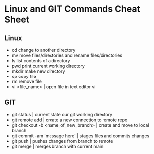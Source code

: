 # Linux and GIT Commands Cheat Sheet

## Linux

- cd change to another directory
- mv move files/directories and rename files/directories
- ls list contents of a directory
- pwd print current working directory
- mkdir make new directory
- cp copy file
- rm remove file
- vi <file_name> | open file in text editor vi

## GIT



- git status | current state our git working directory
- git remote add <name> <url> | create a new connection to remote repo
- git checkout -b <name_of_new_branch> | create and move to local branch
- git commit -am 'message here' | stages files and commits changes
- git push <remote> <branch> | pushes changes from branch to remote
- git merge <branch> | merges branch with current main


